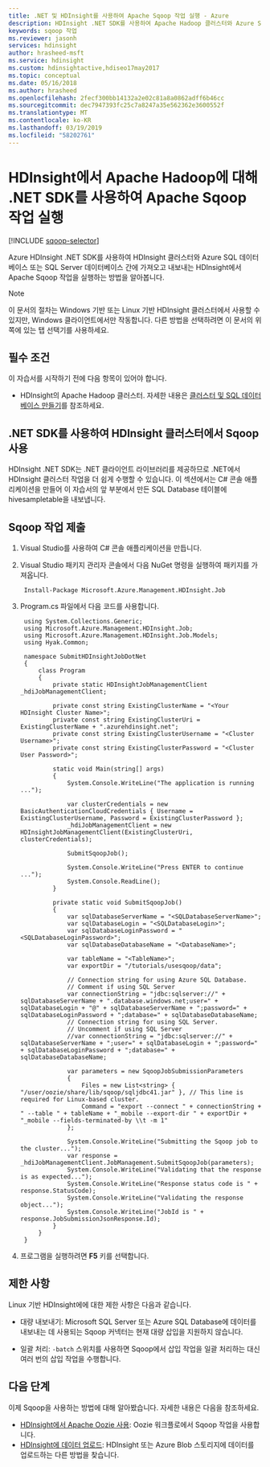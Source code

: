 ```yaml
---
title: .NET 및 HDInsight를 사용하여 Apache Sqoop 작업 실행 - Azure
description: HDInsight .NET SDK를 사용하여 Apache Hadoop 클러스터와 Azure SQL 데이터베이스 간에 Apache Sqoop 가져오기 및 내보내기를 실행하는 방법을 알아봅니다.
keywords: sqoop 작업
ms.reviewer: jasonh
services: hdinsight
author: hrasheed-msft
ms.service: hdinsight
ms.custom: hdinsightactive,hdiseo17may2017
ms.topic: conceptual
ms.date: 05/16/2018
ms.author: hrasheed
ms.openlocfilehash: 2fecf300bb14132a2e02c81a8a0862adff6b46cc
ms.sourcegitcommit: dec7947393fc25c7a8247a35e562362e3600552f
ms.translationtype: MT
ms.contentlocale: ko-KR
ms.lasthandoff: 03/19/2019
ms.locfileid: "58202761"
---
```

# <a name="run-apache-sqoop-jobs-by-using-net-sdk-for-apache-hadoop-in-hdinsight"></a>HDInsight에서 Apache Hadoop에 대해 .NET SDK를 사용하여 Apache Sqoop 작업 실행
[!INCLUDE [sqoop-selector](../../../includes/hdinsight-selector-use-sqoop.md)]

Azure HDInsight .NET SDK를 사용하여 HDInsight 클러스터와 Azure SQL 데이터베이스 또는 SQL Server 데이터베이스 간에 가져오고 내보내는 HDInsight에서 Apache Sqoop 작업을 실행하는 방법을 알아봅니다.

> [!NOTE]
> 이 문서의 절차는 Windows 기반 또는 Linux 기반 HDInsight 클러스터에서 사용할 수 있지만, Windows 클라이언트에서만 작동합니다. 다른 방법을 선택하려면 이 문서의 위쪽에 있는 탭 선택기를 사용하세요.

## <a name="prerequisites"></a>필수 조건
이 자습서를 시작하기 전에 다음 항목이 있어야 합니다.

* HDInsight의 Apache Hadoop 클러스터. 자세한 내용은 [클러스터 및 SQL 데이터베이스 만들기](hdinsight-use-sqoop.md#create-cluster-and-sql-database)를 참조하세요.

## <a name="use-sqoop-on-hdinsight-clusters-with-the-net-sdk"></a>.NET SDK를 사용하여 HDInsight 클러스터에서 Sqoop 사용
HDInsight .NET SDK는 .NET 클라이언트 라이브러리를 제공하므로 .NET에서 HDInsight 클러스터 작업을 더 쉽게 수행할 수 있습니다. 이 섹션에서는 C# 콘솔 애플리케이션을 만들어 이 자습서의 앞 부분에서 만든 SQL Database 테이블에 hivesampletable을 내보냅니다.

## <a name="submit-a-sqoop-job"></a>Sqoop 작업 제출

1. Visual Studio를 사용하여 C# 콘솔 애플리케이션을 만듭니다.

2. Visual Studio 패키지 관리자 콘솔에서 다음 NuGet 명령을 실행하여 패키지를 가져옵니다.
   
        Install-Package Microsoft.Azure.Management.HDInsight.Job

3. Program.cs 파일에서 다음 코드를 사용합니다.
   
        using System.Collections.Generic;
        using Microsoft.Azure.Management.HDInsight.Job;
        using Microsoft.Azure.Management.HDInsight.Job.Models;
        using Hyak.Common;
   
        namespace SubmitHDInsightJobDotNet
        {
            class Program
            {
                private static HDInsightJobManagementClient _hdiJobManagementClient;
   
                private const string ExistingClusterName = "<Your HDInsight Cluster Name>";
                private const string ExistingClusterUri = ExistingClusterName + ".azurehdinsight.net";
                private const string ExistingClusterUsername = "<Cluster Username>";
                private const string ExistingClusterPassword = "<Cluster User Password>";
   
                static void Main(string[] args)
                {
                    System.Console.WriteLine("The application is running ...");
   
                    var clusterCredentials = new BasicAuthenticationCloudCredentials { Username = ExistingClusterUsername, Password = ExistingClusterPassword };
                    _hdiJobManagementClient = new HDInsightJobManagementClient(ExistingClusterUri, clusterCredentials);
   
                    SubmitSqoopJob();
   
                    System.Console.WriteLine("Press ENTER to continue ...");
                    System.Console.ReadLine();
                }
   
                private static void SubmitSqoopJob()
                {
                    var sqlDatabaseServerName = "<SQLDatabaseServerName>";
                    var sqlDatabaseLogin = "<SQLDatabaseLogin>";
                    var sqlDatabaseLoginPassword = "<SQLDatabaseLoginPassword>";
                    var sqlDatabaseDatabaseName = "<DatabaseName>";
   
                    var tableName = "<TableName>";
                    var exportDir = "/tutorials/usesqoop/data";
   
                    // Connection string for using Azure SQL Database.
                    // Comment if using SQL Server
                    var connectionString = "jdbc:sqlserver://" + sqlDatabaseServerName + ".database.windows.net;user=" + sqlDatabaseLogin + "@" + sqlDatabaseServerName + ";password=" + sqlDatabaseLoginPassword + ";database=" + sqlDatabaseDatabaseName;
                    // Connection string for using SQL Server.
                    // Uncomment if using SQL Server
                    //var connectionString = "jdbc:sqlserver://" + sqlDatabaseServerName + ";user=" + sqlDatabaseLogin + ";password=" + sqlDatabaseLoginPassword + ";database=" + sqlDatabaseDatabaseName;
   
                    var parameters = new SqoopJobSubmissionParameters
                    {
                        Files = new List<string> { "/user/oozie/share/lib/sqoop/sqljdbc41.jar" }, // This line is required for Linux-based cluster.
                        Command = "export --connect " + connectionString + " --table " + tableName + "_mobile --export-dir " + exportDir + "_mobile --fields-terminated-by \\t -m 1"
                    };
   
                    System.Console.WriteLine("Submitting the Sqoop job to the cluster...");
                    var response = _hdiJobManagementClient.JobManagement.SubmitSqoopJob(parameters);
                    System.Console.WriteLine("Validating that the response is as expected...");
                    System.Console.WriteLine("Response status code is " + response.StatusCode);
                    System.Console.WriteLine("Validating the response object...");
                    System.Console.WriteLine("JobId is " + response.JobSubmissionJsonResponse.Id);
                }
            }
        }

4. 프로그램을 실행하려면 **F5** 키를 선택합니다. 

## <a name="limitations"></a>제한 사항
Linux 기반 HDInsight에에 대한 제한 사항은 다음과 같습니다.

* 대량 내보내기: Microsoft SQL Server 또는 Azure SQL Database에 데이터를 내보내는 데 사용되는 Sqoop 커넥터는 현재 대량 삽입을 지원하지 않습니다.

* 일괄 처리: `-batch` 스위치를 사용하면 Sqoop에서 삽입 작업을 일괄 처리하는 대신 여러 번의 삽입 작업을 수행합니다.

## <a name="next-steps"></a>다음 단계
이제 Sqoop을 사용하는 방법에 대해 알아봤습니다. 자세한 내용은 다음을 참조하세요.

* [HDInsight에서 Apache Oozie 사용](../hdinsight-use-oozie.md): Oozie 워크플로에서 Sqoop 작업을 사용합니다.
* [HDInsight에 데이터 업로드](../hdinsight-upload-data.md): HDInsight 또는 Azure Blob 스토리지에 데이터를 업로드하는 다른 방법을 찾습니다.

